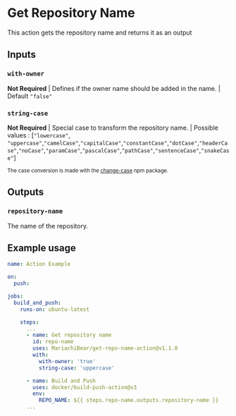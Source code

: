 # Get Repository Name

This action gets the repository name and returns it as an output

## Inputs

### `with-owner`

**Not Required** | Defines if the owner name should be added in the name. | Default `"false"`

### `string-case`

**Not Required** | Special case to transform the repository name. | Possible values : [`"lowercase"`, `"uppercase"`,`"camelCase"`,`"capitalCase"`,`"constantCase"`,`"dotCase"`,`"headerCase"`,`"noCase"`,`"paramCase"`,`"pascalCase"`,`"pathCase"`,`"sentenceCase"`,`"snakeCase"`]

<small>The case conversion is made with the [change-case]([https://](https://github.com/blakeembrey/change-case)) npm package.</small>

## Outputs

### `repository-name`

The name of the repository.

## Example usage

```yml
name: Action Example

on:
  push:

jobs:
  build_and_push:
    runs-on: ubuntu-latest

    steps:
      ...
      - name: Get repository name
        id: repo-name
        uses: MariachiBear/get-repo-name-action@v1.1.0
        with:
          with-owner: 'true'
          string-case: 'uppercase'

      - name: Build and Push
        uses: docker/build-push-action@v3
        env:
          REPO_NAME: ${{ steps.repo-name.outputs.repository-name }}
      ...

```
